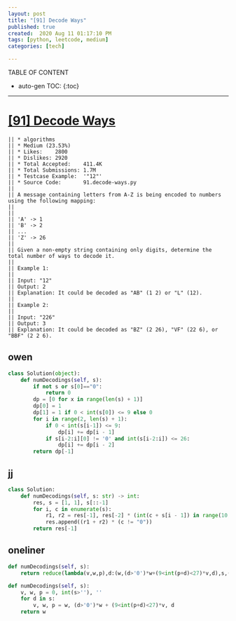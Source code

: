 ```yaml
---
layout: post
title: "[91] Decode Ways"
published: true
created:  2020 Aug 11 01:17:10 PM
tags: [python, leetcode, medium]
categories: [tech]

---
```


TABLE OF CONTENT

* auto-gen TOC:
{:toc}

- - -

# [[91] Decode Ways](https://leetcode.com/problems/decode-ways/description/)

    || * algorithms
    || * Medium (23.53%)
    || * Likes:    2800
    || * Dislikes: 2920
    || * Total Accepted:    411.4K
    || * Total Submissions: 1.7M
    || * Testcase Example:  '"12"'
    || * Source Code:       91.decode-ways.py
    || 
    || A message containing letters from A-Z is being encoded to numbers using the following mapping:
    || 
    || 
    || 'A' -> 1
    || 'B' -> 2
    || ...
    || 'Z' -> 26
    || 
    || Given a non-empty string containing only digits, determine the total number of ways to decode it.
    || 
    || Example 1:
    || 
    || Input: "12"
    || Output: 2
    || Explanation: It could be decoded as "AB" (1 2) or "L" (12).
    || 
    || Example 2:
    || 
    || Input: "226"
    || Output: 3
    || Explanation: It could be decoded as "BZ" (2 26), "VF" (22 6), or "BBF" (2 2 6).

## owen

```python
class Solution(object):
    def numDecodings(self, s):
        if not s or s[0]=="0":
            return 0
        dp = [0 for x in range(len(s) + 1)]
        dp[0] = 1
        dp[1] = 1 if 0 < int(s[0]) <= 9 else 0
        for i in range(2, len(s) + 1):
            if 0 < int(s[i-1]) <= 9:
                dp[i] += dp[i - 1]
            if s[i-2:i][0] != '0' and int(s[i-2:i]) <= 26:
                dp[i] += dp[i - 2]
        return dp[-1]
```

## jj
```python
class Solution:
    def numDecodings(self, s: str) -> int:
        res, s = [1, 1], s[::-1]
        for i, c in enumerate(s):
            r1, r2 = res[-1], res[-2] * (int(c + s[i - 1]) in range(10, 27)) if i else 0
            res.append((r1 + r2) * (c != "0"))
        return res[-1]
```

## oneliner
```python
def numDecodings(self, s):
    return reduce(lambda(v,w,p),d:(w,(d>'0')*w+(9<int(p+d)<27)*v,d),s,(0,s>'',''))[1]*1
```

```python
def numDecodings(self, s):
    v, w, p = 0, int(s>''), ''
    for d in s:
        v, w, p = w, (d>'0')*w + (9<int(p+d)<27)*v, d
    return w
```


